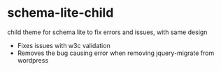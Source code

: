 # schema-lite-child

child theme for schema lite to fix errors and issues, with same design

- Fixes issues with w3c validation
- Removes the bug causing error when removing jquery-migrate from wordpress
